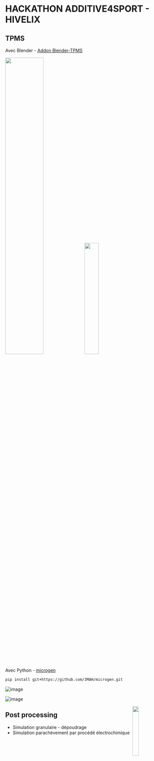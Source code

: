 # HACKATHON ADDITIVE4SPORT - HIVELIX

## TPMS
Avec Blender - [Addon Blender-TPMS](https://github.com/kmarchais/blender-tpms)

<img src="https://github.com/Hivelix/hackathon-additive4sport/assets/22714778/5b728394-accd-4204-84ab-8518c401770b" width="49%"/>
<img src="https://github.com/Hivelix/hackathon-additive4sport/assets/22714778/43e96559-c485-4a4c-93f3-ab253a2101ba" width="30%"/>

Avec Python - [microgen](https://github.com/3MAH/microgen)

```bash
pip install git+https://github.com/3MAH/microgen.git
```

![image](https://github.com/Hivelix/hackathon-additive4sport/assets/22714778/1b74d47e-d481-4183-80f8-18dcb524e892)

![image](https://github.com/Hivelix/hackathon-additive4sport/assets/22714778/91a9893f-c0ad-4533-a60f-68e46fe07af7)

<img src="images/depowdering.gif" align="right" width="20%"/>

## Post processing
- Simulation granulaire - dépoudrage
- Simulation parachèvement par procédé électrochimique

